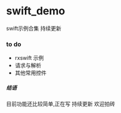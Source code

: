 # swift_demo
swift示例合集  持续更新
### to do
- rxswift 示例
- 请求与解析
- 其他常用控件

##### 结语
目前功能还比较简单,正在写  持续更新  欢迎拍砖
